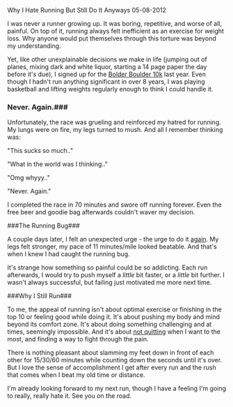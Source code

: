 Why I Hate Running But Still Do It Anyways
05-08-2012

I was never a runner growing up. It was boring, repetitive, and worse of all, painful. On top of it, running always felt inefficient as an exercise for weight loss. Why anyone would put themselves through this torture was beyond my understanding.

Yet, like other unexplainable decisions we make in life (jumping out of planes, mixing dark and white liquor, starting a 14 page paper the day before it's due), I signed up for the [Bolder Boulder 10k][2] last year. Even though I hadn't run anything significant in over 8 years, I was playing basketball and lifting weights regularly enough to think I could handle it.

### Never. Again.###

Unfortunately, the race was grueling and reinforced my hatred for running. My lungs were on fire, my legs turned to mush. And all I remember thinking was:

"This sucks so much.."

"What in the world was I thinking.."

"Omg whyyy.."

"Never. Again."

I completed the race in 70 minutes and swore off running forever. Even the free beer and goodie bag afterwards couldn't waver my decision.

###The Running Bug###

A couple days later, I felt an unexpected urge - the urge to do it <u>again</u>. My legs felt stronger, my pace of 11 minutes/mile looked beatable. And that's when I knew I had caught the running bug.

It's strange how something so painful could be so addicting. Each run afterwards, I would try to push myself a *little* bit faster, or a *little* bit further. I wasn't always successful, but failing just motivated me more next time.

###Why I Still Run###

To me, the appeal of running isn't about optimal exercise or finishing in the top 10 or feeling good while doing it. It's about pushing my body and mind beyond its comfort zone. It's about doing something challenging and at times, seemingly impossible. And it's about [not quitting][1] when I want to the most, and finding a way to fight through the pain.

There is nothing pleasant about slamming my feet down in front of each other for 15/30/60 minutes while counting down the seconds until it's over. But I love the sense of accomplishment I get after every run and the rush that comes when I beat my old time or distance.

I'm already looking forward to my next run, though I have a feeling I'm going to really, really hate it. See you on the road.

[1]: /blog/2011/money-in-the-bank.html
[2]: http://bolderboulder.com/

